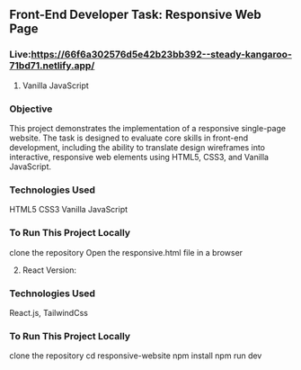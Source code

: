 ## Front-End Developer Task: Responsive Web Page
### Live:https://66f6a302576d5e42b23bb392--steady-kangaroo-71bd71.netlify.app/
1. Vanilla JavaScript

### Objective
This project demonstrates the implementation of a responsive single-page website. The task is designed to evaluate core skills in front-end development, including the ability to translate design wireframes into interactive, responsive web elements using HTML5, CSS3, and Vanilla JavaScript.

### Technologies Used
HTML5
CSS3
Vanilla JavaScript

### To Run This Project Locally 
clone the repository
Open the responsive.html file in a browser

2. React Version:

### Technologies Used
React.js,
TailwindCss

### To Run This Project Locally 
clone the repository
cd responsive-website
npm install
npm run dev 

